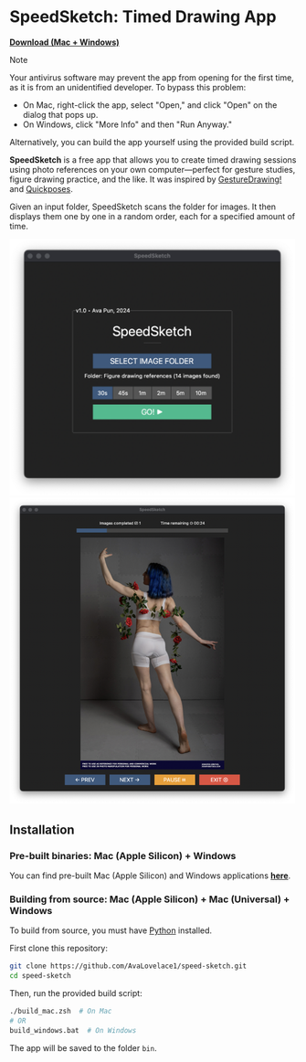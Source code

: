 # SpeedSketch: Timed Drawing App

**[Download (Mac + Windows)](https://github.com/AvaLovelace1/speed-sketch/releases/latest)**

>[!NOTE]
> Your antivirus software may prevent the app from opening for the first time, as it is from an unidentified developer. To bypass this problem:
> - On Mac, right-click the app, select "Open," and click "Open" on the dialog that pops up.
> - On Windows, click "More Info" and then "Run Anyway."
> 
> Alternatively, you can build the app yourself using the provided build script.

**SpeedSketch** is a free app that allows you to create timed drawing sessions using photo references on your own
computer—perfect for gesture studies, figure drawing practice, and the like.
It was inspired by [GestureDrawing!](https://cubebrush.co/advanches/products/d9q6yq/gesturedrawing?q=gesturedrawing)
and [Quickposes](https://quickposes.com/en/desktop-app).

Given an input folder, SpeedSketch scans the folder for images. It then displays them one by one in a
random order, each for a specified amount of time.

<img src="screenshot-1.png" width="500" alt="Screenshot: Main Menu"/>
<img src="screenshot-2.png" width="500" alt="Screenshot: Image Viewer"/> 

## Installation

### Pre-built binaries: Mac (Apple Silicon) + Windows

You can find pre-built Mac (Apple Silicon) and Windows applications
**[here](https://github.com/AvaLovelace1/speed-sketch/releases/latest)**.

### Building from source: Mac (Apple Silicon) + Mac (Universal) + Windows

To build from source, you must have [Python](https://www.python.org/downloads/) installed.

First clone this repository:

```bash
git clone https://github.com/AvaLovelace1/speed-sketch.git
cd speed-sketch
```

Then, run the provided build script:

```bash
./build_mac.zsh  # On Mac
# OR
build_windows.bat  # On Windows
```

The app will be saved to the folder `bin`.
